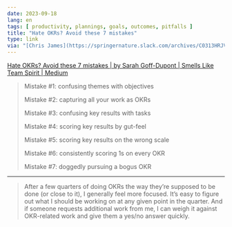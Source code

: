 ```yaml
---
date: 2023-09-18
lang: en
tags: [ productivity, plannings, goals, outcomes, pitfalls ]
title: "Hate OKRs? Avoid these 7 mistakes"
type: link
via: "[Chris James](https://springernature.slack.com/archives/C0313HRJVL7/p1694424775768889)"
---
```


[Hate OKRs? Avoid these 7 mistakes | by Sarah Goff-Dupont | Smells Like Team Spirit | Medium](https://medium.com/smells-like-team-spirit/hate-okrs-avoid-these-7-mistakes-193ddf5091be)

> Mistake #1: confusing themes with objectives
>
> Mistake #2: capturing all your work as OKRs
>
> Mistake #3: confusing key results with tasks
>
> Mistake #4: scoring key results by gut-feel
>
> Mistake #5: scoring key results on the wrong scale
>
> Mistake #6: consistently scoring 1s on every OKR
>
> Mistake #7: doggedly pursuing a bogus OKR

---

> After a few quarters of doing OKRs the way they’re supposed to be done (or close to it), I generally feel more focused. It’s easy to figure out what I should be working on at any given point in the quarter. And if someone requests additional work from me, I can weigh it against OKR-related work and give them a yes/no answer quickly.
